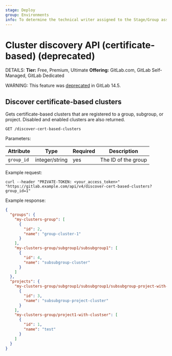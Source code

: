 ```yaml
---
stage: Deploy
group: Environments
info: To determine the technical writer assigned to the Stage/Group associated with this page, see https://handbook.gitlab.com/handbook/product/ux/technical-writing/#assignments
---
```


# Cluster discovery API (certificate-based) (deprecated)

DETAILS:
**Tier:** Free, Premium, Ultimate
**Offering:** GitLab.com, GitLab Self-Managed, GitLab Dedicated

WARNING:
This feature was [deprecated](https://gitlab.com/groups/gitlab-org/configure/-/epics/8) in GitLab 14.5.

## Discover certificate-based clusters

Gets certificate-based clusters that are registered to a group, subgroup, or project. Disabled and enabled clusters are also returned.

```plaintext
GET /discover-cert-based-clusters
```

Parameters:

| Attribute | Type           | Required | Description                                                                   |
| --------- | -------------- | -------- | ----------------------------------------------------------------------------- |
| `group_id`      | integer/string | yes      | The ID of the group |

Example request:

```shell
curl --header "PRIVATE-TOKEN: <your_access_token>" "https://gitlab.example.com/api/v4/discover-cert-based-clusters?group_id=1"
```

Example response:

```json
{
  "groups": {
    "my-clusters-group": [
      {
        "id": 2,
        "name": "group-cluster-1"
      }
    ],
    "my-clusters-group/subgroup1/subsubgroup1": [
      {
        "id": 4,
        "name": "subsubgroup-cluster"
      }
    ]
  },
  "projects": {
    "my-clusters-group/subgroup1/subsubgroup1/subsubgroup-project-with-cluster": [
      {
        "id": 3,
        "name": "subsubgroup-project-cluster"
      }
    ],
    "my-clusters-group/project1-with-clustser": [
      {
        "id": 1,
        "name": "test"
      }
    ]
  }
}
```
